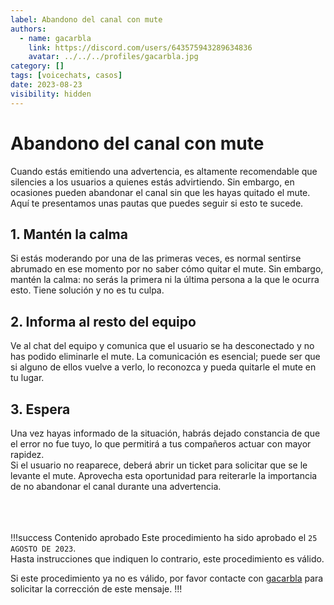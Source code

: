 ```yaml
---
label: Abandono del canal con mute
authors:
  - name: gacarbla
    link: https://discord.com/users/643575943289634836
    avatar: ../../../profiles/gacarbla.jpg
category: []
tags: [voicechats, casos]
date: 2023-08-23
visibility: hidden
---
```


# Abandono del canal con mute
Cuando estás emitiendo una advertencia, es altamente recomendable que silencies a los usuarios a quienes estás advirtiendo. Sin embargo, en ocasiones pueden abandonar el canal sin que les hayas quitado el mute. Aquí te presentamos unas pautas que puedes seguir si esto te sucede.

## 1. Mantén la calma
Si estás moderando por una de las primeras veces, es normal sentirse abrumado en ese momento por no saber cómo quitar el mute. Sin embargo, mantén la calma: no serás la primera ni la última persona a la que le ocurra esto. Tiene solución y no es tu culpa.

## 2. Informa al resto del equipo
Ve al chat del equipo y comunica que el usuario se ha desconectado y no has podido eliminarle el mute. La comunicación es esencial; puede ser que si alguno de ellos vuelve a verlo, lo reconozca y pueda quitarle el mute en tu lugar.

## 3. Espera
Una vez hayas informado de la situación, habrás dejado constancia de que el error no fue tuyo, lo que permitirá a tus compañeros actuar con mayor rapidez.<br>
Si el usuario no reaparece, deberá abrir un ticket para solicitar que se le levante el mute. Aprovecha esta oportunidad para reiterarle la importancia de no abandonar el canal durante una advertencia.

<br><br><br>
!!!success Contenido aprobado
Este procedimiento ha sido aprobado el `25 AGOSTO DE 2023`.<br>
Hasta instrucciones que indiquen lo contrario, este procedimiento es válido.

Si este procedimiento ya no es válido, por favor contacte con [gacarbla](https://discord.com/users/643575943289634836) para solicitar la corrección de este mensaje.
!!!